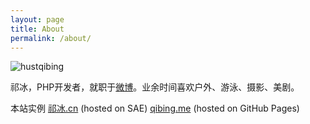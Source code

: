 ```yaml
---
layout: page
title: About
permalink: /about/
---
```


![hustqibing](http://tp4.sinaimg.cn/2344293595/180/5676643760/1)

祁冰，PHP开发者，就职于[微博](http://weibo.com/hustqibing)。业余时间喜欢户外、游泳、摄影、美剧。

本站实例 [祁冰.cn](http://祁冰.cn/) (hosted on SAE)  [qibing.me](http://qibing.me/) (hosted on GitHub Pages)

